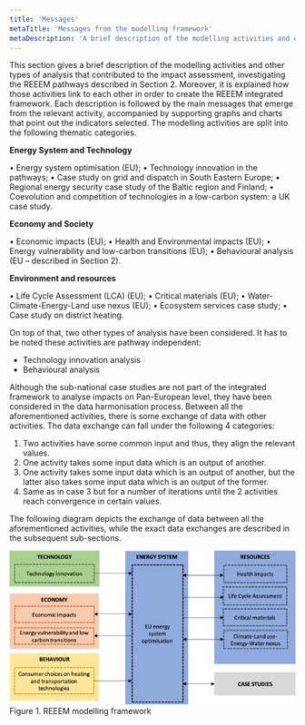 ```yaml
---
title: 'Messages'
metaTitle: 'Messages from the modelling framework'
metaDescription: 'A brief description of the modelling activities and other types of analysis that contributed to the impact assessment on the Pan EU scale, investigating the REEEM pathways'
---
```


This section gives a brief description of the modelling activities and other types of analysis that contributed to the impact assessment, investigating the REEEM pathways described in Section 2. Moreover, it is explained how those activities link to each other in order to create the REEEM integrated framework. Each description is followed by the main messages that emerge from the relevant activity, accompanied by supporting graphs and charts that point out the indicators selected. The modelling activities are split into the following thematic categories.

**Energy System and Technology**

•	Energy system optimisation (EU);
•	Technology innovation in the pathways;
•	Case study on grid and dispatch in South Eastern Europe;
•	Regional energy security case study of the Baltic region and Finland;
•	Coevolution and competition of technologies in a low-carbon system: a UK case study.

**Economy and Society**

•	Economic impacts (EU);
•	Health and Environmental impacts (EU);
•	Energy vulnerability and low-carbon transitions (EU);
•	Behavioural analysis (EU – described in Section 2).

**Environment and resources**

•	Life Cycle Assessment (LCA) (EU);
•	Critical materials (EU);
•	Water-Climate-Energy-Land use nexus (EU);
•	Ecosystem services case study;
•	Case study on district heating.

On top of that, two other types of analysis have been considered. It has to be noted these activities are pathway independent:

*	Technology innovation analysis
*	Behavioural analysis

Although the sub-national case studies are not part of the integrated framework to analyse impacts on Pan-European level, they have been considered in the data harmonisation process. Between all the aforementioned activities, there is some exchange of data with other activities. The data exchange can fall under the following 4 categories:

1.	Two activities have some common input and thus, they align the relevant values.
2.	One activity takes some input data which is an output of another.
3.	One activity takes some input data which is an output of another, but the latter also takes some input data which is an output of the former.
4.	Same as in case 3 but for a number of iterations until the 2 activities reach convergence in certain values.

The following diagram depicts the exchange of data between all the aforementioned activities, while the exact data exchanges are described in the subsequent sub-sections.

![REEEM modelling framework](./reeem-modelling-framework.png)
Figure 1. REEEM modelling framework
